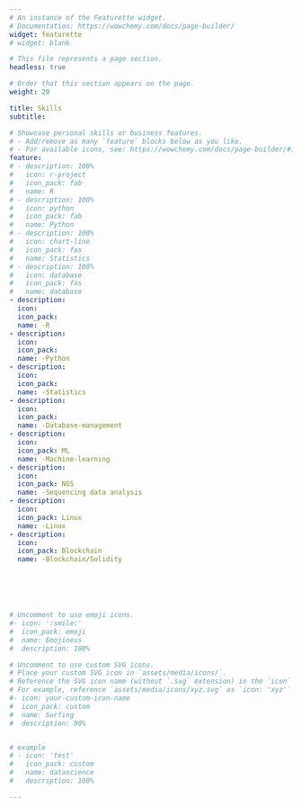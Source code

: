 ```yaml
---
# An instance of the Featurette widget.
# Documentation: https://wowchemy.com/docs/page-builder/
widget: featurette
# widget: blank

# This file represents a page section.
headless: true

# Order that this section appears on the page.
weight: 20

title: Skills
subtitle:

# Showcase personal skills or business features.
# - Add/remove as many `feature` blocks below as you like.
# - For available icons, see: https://wowchemy.com/docs/page-builder/#icons
feature:
# - description: 100%
#   icon: r-project
#   icon_pack: fab
#   name: R
# - description: 100%
#   icon: python
#   icon_pack: fab
#   name: Python
# - description: 100%
#   icon: chart-line
#   icon_pack: fas
#   name: Statistics
# - description: 100%
#   icon: database
#   icon_pack: fas
#   name: database
- description:
  icon:
  icon_pack: 
  name: -R
- description:
  icon:
  icon_pack:
  name: -Python
- description:
  icon:
  icon_pack:
  name: -Statistics
- description:
  icon:
  icon_pack:
  name: -Database-management
- description:
  icon:
  icon_pack: ML
  name: -Machine-learning
- description:
  icon:
  icon_pack: NGS
  name: -Sequencing data analysis
- description:
  icon:
  icon_pack: Linux
  name: -Linux
- description:
  icon:
  icon_pack: Blockchain
  name: -Blockchain/Solidity






# Uncomment to use emoji icons.
#- icon: ':smile:'
#  icon_pack: emoji
#  name: Emojiness
#  description: 100% 

# Uncomment to use custom SVG icons.
# Place your custom SVG icon in `assets/media/icons/`.
# Reference the SVG icon name (without `.svg` extension) in the `icon` field.
# For example, reference `assets/media/icons/xyz.svg` as `icon: 'xyz'`
#- icon: your-custom-icon-name
#  icon_pack: custom
#  name: Surfing
#  description: 90%


# example
# - icon: 'test'
#   icon_pack: custom
#   name: datascience
#   description: 100%

---
```

